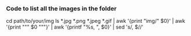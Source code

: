 ### Code to list all the images in the folder

cd path/to/your/img
ls *.jpg *.png *.jpeg *.gif | awk '{print "img/" $0}' | awk '{print "\"" $0 "\""}' | awk '{printf "%s, ", $0}' | sed 's/, $//'
